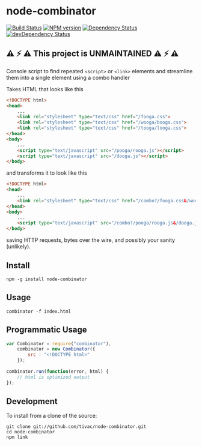 node-combinator
===============
[![Build Status](https://travis-ci.org/tivac/node-combinator.svg?branch=master)](https://travis-ci.org/tivac/node-combinator)
[![NPM version](https://badge.fury.io/js/combinator.svg)](http://badge.fury.io/js/combinator)
[![Dependency Status](https://david-dm.org/tivac/node-combinator.svg?theme=shields.io)](https://david-dm.org/tivac/node-combinator)
[![devDependency Status](https://david-dm.org/tivac/node-combinator/dev-status.svg?theme=shields.io)](https://david-dm.org/tivac/node-combinator#info=devDependencies)

## :warning: :zap: :warning: This project is UNMAINTAINED :warning: :zap: :warning:

Console script to find repeated `<script>` or `<link>` elements and streamline them into a single element using a combo handler

Takes HTML that looks like this

```html
<!DOCTYPE html>
<head>
    ...
    <link rel="stylesheet" type="text/css" href="/fooga.css">
    <link rel="stylesheet" type="text/css" href="/wooga/booga.css">
    <link rel="stylesheet" type="text/css" href="/tooga/looga.css">
</head>
<body>
    ...
    <script type="text/javascript" src="/pooga/rooga.js"></script>
    <script type="text/javascript" src="/dooga.js"></script>
</body>
```

and transforms it to look like this

```html
<!DOCTYPE html>
<head>
    ...
    <link rel="stylesheet" type="text/css" href="/combo?/fooga.css&/wooga/booga.css&/tooga/looga.css">
</head>
<body>
    ...
    <script type="text/javascript" src="/combo?/pooga/rooga.js&/dooga.js"></script>
</body>
```
    
saving HTTP requests, bytes over the wire, and possibly your sanity (unlikely).

## Install ##

    npm -g install node-combinator

## Usage ##

    combinator -f index.html
    
## Programmatic Usage ##

```javascript
var Combinator = require("combinator"),
    combinator = new Combinator({
        src : "<!DOCTYPE html>"
    });
    
combinator.run(function(error, html) {
    // html is optimized output
});
```

## Development ##

To install from a clone of the source:

    git clone git://github.com/tivac/node-combinator.git
    cd node-combinator
    npm link
